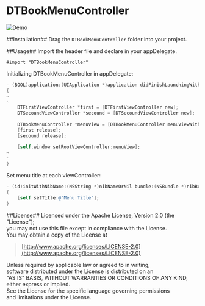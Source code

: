 DTBookMenuController
==========================
![Demo](https://raw.github.com/Darktt/DTBookMenuController/master/Raw/Image/Perview.png)

##Installation##
Drag the <code>DTBookMenuController</code> folder into your project.

##Usage##
Import the header file and declare in your appDelegate.

	#import "DTBookMenuController"

Initializing DTBookMenuController in appDelegate:
``` objective-c
- (BOOL)application:(UIApplication *)application didFinishLaunchingWithOptions:(NSDictionary *)launchOptions
{
~
~
	DTFirstViewController *first = [DTFirstViewController new];
	DTSecoundViewController *secound = [DTSecoundViewController new];
    
	DTBookMenuController *menuView = [DTBookMenuController menuViewWithViewControllers:@[first, secound]];
	[first release];
	[secound release];

	[self.window setRootViewController:menuView];
~
~
}
```

Set menu title at each viewController:
``` objective-c
- (id)initWithNibName:(NSString *)nibNameOrNil bundle:(NSBundle *)nibBundleOrNil
{
	[self setTitle:@"Menu Title"];
}
```

##License##
Licensed under the Apache License, Version 2.0 (the "License");  
you may not use this file except in compliance with the License.  
You may obtain a copy of the License at

>[http://www.apache.org/licenses/LICENSE-2.0](http://www.apache.org/licenses/LICENSE-2.0)
 
Unless required by applicable law or agreed to in writing,  
software distributed under the License is distributed on an  
"AS IS" BASIS, WITHOUT WARRANTIES OR CONDITIONS OF ANY KIND,  
either express or implied.   
See the License for the specific language governing permissions  
and limitations under the License.